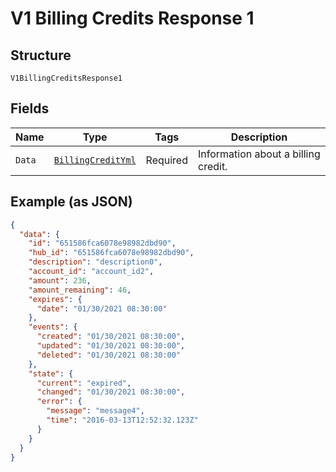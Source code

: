
# V1 Billing Credits Response 1

## Structure

`V1BillingCreditsResponse1`

## Fields

| Name | Type | Tags | Description |
|  --- | --- | --- | --- |
| `Data` | [`BillingCreditYml`](../../doc/models/billing-credit-yml.md) | Required | Information about a billing credit. |

## Example (as JSON)

```json
{
  "data": {
    "id": "651586fca6078e98982dbd90",
    "hub_id": "651586fca6078e98982dbd90",
    "description": "description0",
    "account_id": "account_id2",
    "amount": 236,
    "amount_remaining": 46,
    "expires": {
      "date": "01/30/2021 08:30:00"
    },
    "events": {
      "created": "01/30/2021 08:30:00",
      "updated": "01/30/2021 08:30:00",
      "deleted": "01/30/2021 08:30:00"
    },
    "state": {
      "current": "expired",
      "changed": "01/30/2021 08:30:00",
      "error": {
        "message": "message4",
        "time": "2016-03-13T12:52:32.123Z"
      }
    }
  }
}
```

